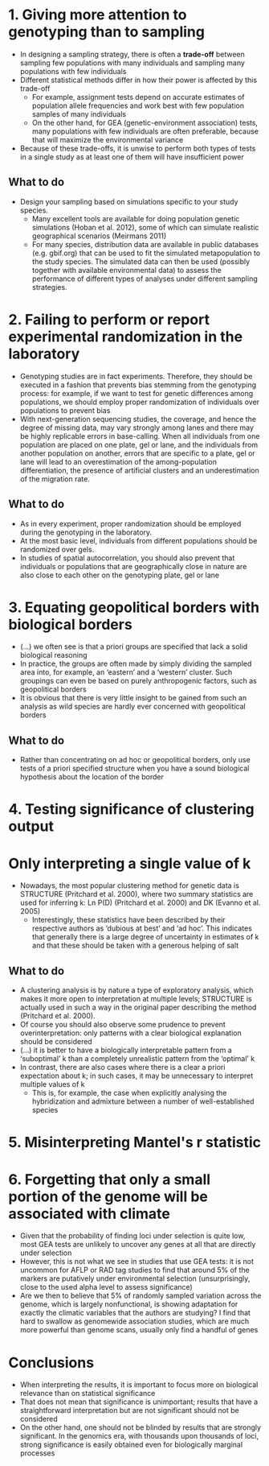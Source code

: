 # 1. Giving more attention to genotyping than to sampling  
* In designing a sampling strategy, there is often a **trade-off** between sampling few populations with many individuals and sampling many populations with few individuals  
* Different statistical methods differ in how their power is affected by this trade-off  
	* For example, assignment tests depend on accurate estimates of population allele frequencies and work best with few population samples of many individuals 
	* On the other hand, for GEA (genetic-environment association) tests, many populations with few individuals are often preferable, because that will maximize the environmental variance
*  Because of these trade-offs, it is unwise to perform both types of tests in a single study as at least one of them will have insufficient power

## What to do  
* Design your sampling based on simulations specific to your study species.  
	* Many excellent tools are available for doing population genetic simulations (Hoban et al. 2012), some of which can simulate realistic geographical scenarios (Meirmans 2011) 
	* For many species, distribution data are available in public databases (e.g. gbif.org) that can be used to fit the simulated metapopulation to the study species. The simulated data can then be used (possibly together with available environmental data) to assess the performance of different types of analyses under different sampling strategies.

# 2. Failing to perform or report experimental randomization in the laboratory  
* Genotyping studies are in fact experiments. Therefore, they should be executed in a fashion that prevents bias stemming from the genotyping process: for example, if we want to test for genetic differences among populations, we should employ proper randomization of individuals over populations to prevent bias
* With next-generation sequencing studies, the coverage, and hence the degree of missing data, may vary strongly among lanes and there may be highly replicable errors in base-calling. When all individuals from one population are placed on one plate, gel or lane, and the individuals from another population on another, errors that are specific to a plate, gel or lane will lead to an overestimation of the among-population differentiation, the presence of artificial clusters and an underestimation of the migration rate.  

## What to do  
* As in every experiment, proper randomization should be employed during the genotyping in the laboratory.  
* At the most basic level, individuals from different populations should be randomized over gels.  
* In studies of spatial autocorrelation, you should also prevent that individuals or populations that are geographically close in nature are also close to each other on the genotyping plate, gel or lane  

# 3. Equating geopolitical borders with biological borders  
* (...) we often see is that a priori groups are specified that lack a solid biological reasoning  
* In practice, the groups are often made by simply dividing the sampled area into, for example, an ‘eastern’ and a ‘western’ cluster. Such groupings can even be based on purely anthropogenic factors, such as geopolitical borders  
* It is obvious that there is very little insight to be gained from such an analysis as wild species are hardly ever concerned with geopolitical borders  

## What to do  
* Rather than concentrating on ad hoc or geopolitical borders, only use tests of a priori specified structure when you have a sound biological hypothesis about the location of the border

# 4. Testing significance of clustering output  


# Only interpreting a single value of k  
* Nowadays, the most popular clustering method for genetic data is STRUCTURE (Pritchard et al. 2000), where two summary statistics are used for inferring k: Ln P(D) (Pritchard et al. 2000) and DK (Evanno et al. 2005)  
	* Interestingly, these statistics have been described by their respective authors as ‘dubious at best’ and ‘ad hoc’. This indicates that generally there is a large degree of uncertainty in estimates of k and that these should be taken with a generous helping of salt 

## What to do  
* A clustering analysis is by nature a type of exploratory analysis, which makes it more open to interpretation at multiple levels; STRUCTURE is actually used in such a way in the original paper describing the method (Pritchard et al. 2000).  
* Of course you should also observe some prudence to prevent overinterpretation: only patterns with a clear biological explanation should be considered
* (...) it is better to have a biologically interpretable pattern from a ‘suboptimal’ k than a completely unrealistic pattern from the ‘optimal’ k  
* In contrast, there are also cases where there is a clear a priori expectation about k; in such cases, it may be unnecessary to interpret multiple values of k  
	* This is, for example, the case when explicitly analysing the hybridization and admixture between a number of well-established species 

# 5. Misinterpreting Mantel's r statistic  

# 6. Forgetting that only a small portion of the genome will be associated with climate  
*  Given that the probability of finding loci under selection is quite low, most GEA tests are unlikely to uncover any genes at all that are directly under selection  
* However, this is not what we see in studies that use GEA tests: it is not uncommon for AFLP or RAD tag studies to find that around 5% of the markers are putatively under environmental selection (unsurprisingly, close to the used alpha level to assess significance)
* Are we then to believe that 5% of randomly sampled variation across the genome, which is largely nonfunctional, is showing adaptation for exactly the climatic variables that the authors are studying? I find that hard to swallow as genomewide association studies, which are much more powerful than genome scans, usually only find a handful of genes

# Conclusions  
* When interpreting the results, it is important to focus more on biological relevance than on statistical significance
* That does not mean that significance is unimportant; results that have a straightforward interpretation but are not significant should not be considered 
* On the other hand, one should not be blinded by results that are strongly significant. In the genomics era, with thousands upon thousands of loci, strong significance is easily obtained even for biologically marginal processes